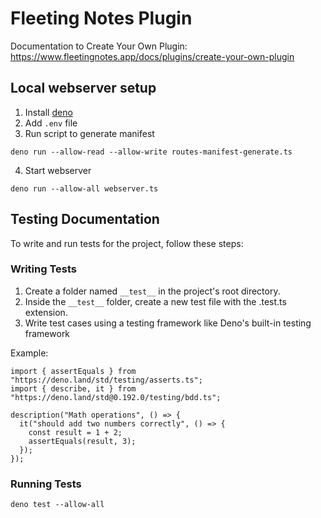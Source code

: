 # Fleeting Notes Plugin

Documentation to Create Your Own Plugin:
https://www.fleetingnotes.app/docs/plugins/create-your-own-plugin

## Local webserver setup

1. Install [deno](https://deno.com/manual@v1.33.4/getting_started/installation)
2. Add `.env` file
3. Run script to generate manifest

```
deno run --allow-read --allow-write routes-manifest-generate.ts
```

4. Start webserver

```
deno run --allow-all webserver.ts
```

## Testing Documentation

To write and run tests for the project, follow these steps:

### Writing Tests

1. Create a folder named `__test__` in the project's root directory.
2. Inside the `__test__` folder, create a new test file with the .test.ts
   extension.
3. Write test cases using a testing framework like Deno's built-in testing
   framework

Example:

```
import { assertEquals } from "https://deno.land/std/testing/asserts.ts";
import { describe, it } from "https://deno.land/std@0.192.0/testing/bdd.ts";

description("Math operations", () => {
  it("should add two numbers correctly", () => {
    const result = 1 + 2;
    assertEquals(result, 3);
  });
});
```

### Running Tests

```
deno test --allow-all
```
